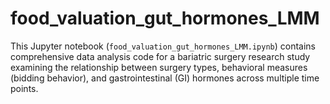 # food_valuation_gut_hormones_LMM
This Jupyter notebook (`food_valuation_gut_hormones_LMM.ipynb`) contains comprehensive data analysis code for a bariatric surgery research study examining the relationship between surgery types, behavioral measures (bidding behavior), and gastrointestinal (GI) hormones across multiple time points.
